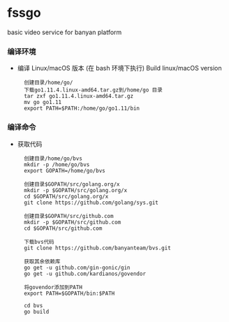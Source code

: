 # fssgo
basic video service for banyan platform

### 编译环境

- 编译 Linux/macOS 版本 (在 bash 环境下执行) Build linux/macOS version

        创建目录/home/go/
        下载go1.11.4.linux-amd64.tar.gz到/home/go 目录
        tar zxf go1.11.4.linux-amd64.tar.gz
        mv go go1.11
        export PATH=$PATH:/home/go/go1.11/bin

        
### 编译命令

- 获取代码

        创建目录/home/go/bvs
        mkdir -p /home/go/bvs
        export GOPATH=/home/go/bvs
        
        创建目录$GOPATH/src/golang.org/x
        mkdir -p $GOPATH/src/golang.org/x
        cd $GOPATH/src/golang.org/x
        git clone https://github.com/golang/sys.git
        
        创建目录$GOPATH/src/github.com
        mkdir -p $GOPATH/src/github.com
        cd $GOPATH/src/github.com
        
        下载bvs代码
        git clone https://github.com/banyanteam/bvs.git
        
        获取其余依赖库
        go get -u github.com/gin-gonic/gin
        go get -u github.com/kardianos/govendor
        
        将govendor添加到PATH
        export PATH=$GOPATH/bin:$PATH
        
        cd bvs
        go build
